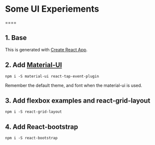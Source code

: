 # Some UI Experiements
====

## 1. Base
This is generated with [Create React App](https://github.com/facebookincubator/create-react-app).

## 2. Add [Material-UI](https://github.com/callemall/material-ui)
```
npm i -S material-ui react-tap-event-plugin
```
Remember the default theme, and font when the material-ui is used.

## 3. Add flexbox examples and react-grid-layout
```
npm i -S react-grid-layout
```
## 4. Add React-bootstrap
```
npm i -S react-bootstrap
```





